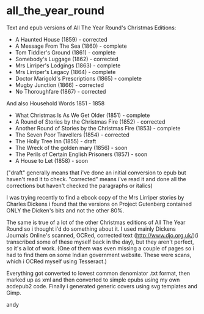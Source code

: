 # all_the_year_round
Text and epub versions of All The Year Round's Christmas Editions:

- A Haunted House (1859) - corrected
- A Message From The Sea (1860) - complete
- Tom Tiddler's Ground (1861) - complete
- Somebody's Luggage (1862) - corrected
- Mrs Lirriper's Lodgings (1863) - complete
- Mrs Lirriper's Legacy (1864) - complete
- Doctor Marigold's Prescriptions (1865) - complete
- Mugby Junction (1866) - corrected
- No Thoroughfare (1867) - corrected

And also Household Words 1851 - 1858

- What Christmas Is As We Get Older (1851) - complete
- A Round of Stories by the Christmas Fire (1852) - corrected
- Another Round of Stories by the Christmas Fire (1853) - complete
- The Seven Poor Travellers (1854) - corrected
- The Holly Tree Inn (1855) - draft
- The Wreck of the golden mary (1856) - soon
- The Perils of Certain English Prisoners (1857) - soon
- A House to Let (1858) - soon

("draft" generally means that i've done an initial conversion to epub but haven't read it to check.
"corrected" means i've read it and done all the corrections but haven't checked the paragraphs or italics)

I was trying recently to find a ebook copy of the Mrs Lirriper stories by Charles Dickens i found that the versions on Project Gutenberg contained ONLY the Dicken's bits and not the other 80%.

The same is true of a lot of the other Christmas editions of All The Year Round so i thought i'd do something about it. I used mainly Dickens Journals Online's scanned, OCRed, corrected text (http://www.djo.org.uk/)(i transcribed some of these myself back in the day), but they aren't perfect, so it's a lot of work. (One of them was even missing a couple of pages so i had to find them on some Indian government website. These were scans, which i OCRed myself using Tesseract.)

Everything got converted to lowest common denomiator .txt format, then marked up as xml and then converted to simple epubs using my own acdepub2 code. Finally i generated generic covers using svg templates and Gimp.

andy
